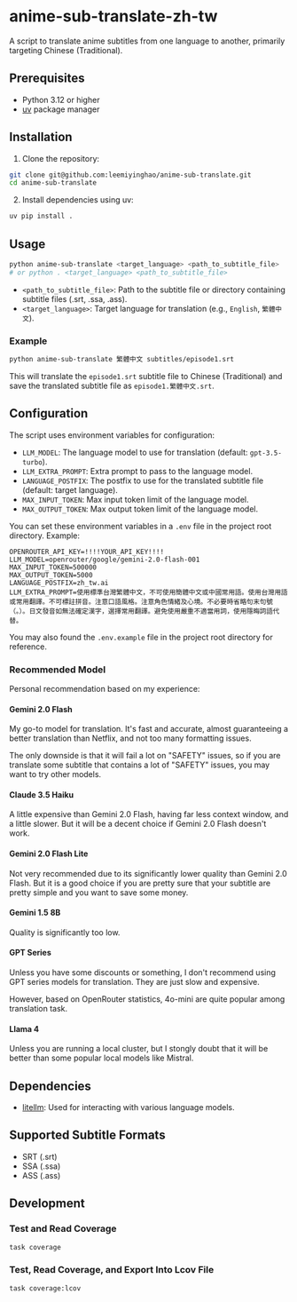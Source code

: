 # anime-sub-translate-zh-tw

A script to translate anime subtitles from one language to another, primarily targeting Chinese (Traditional).

## Prerequisites

- Python 3.12 or higher
- [uv](https://github.com/astral-sh/uv) package manager

## Installation

1.  Clone the repository:

```bash
git clone git@github.com:leemiyinghao/anime-sub-translate.git
cd anime-sub-translate
```

2.  Install dependencies using uv:

```bash
uv pip install .
```

## Usage

```bash
python anime-sub-translate <target_language> <path_to_subtitle_file>
# or python . <target_language> <path_to_subtitle_file>
```

- `<path_to_subtitle_file>`: Path to the subtitle file or directory containing subtitle files (.srt, .ssa, .ass).
- `<target_language>`: Target language for translation (e.g., `English`, `繁體中文`).

### Example

```bash
python anime-sub-translate 繁體中文 subtitles/episode1.srt
```

This will translate the `episode1.srt` subtitle file to Chinese (Traditional) and save the translated subtitle file as `episode1.繁體中文.srt`.

## Configuration

The script uses environment variables for configuration:

- `LLM_MODEL`: The language model to use for translation (default: `gpt-3.5-turbo`).
- `LLM_EXTRA_PROMPT`: Extra prompt to pass to the language model.
- `LANGUAGE_POSTFIX`: The postfix to use for the translated subtitle file (default: target language).
- `MAX_INPUT_TOKEN`: Max input token limit of the language model.
- `MAX_OUTPUT_TOKEN`: Max output token limit of the language model.

You can set these environment variables in a `.env` file in the project root directory. Example:

```
OPENROUTER_API_KEY=!!!!YOUR_API_KEY!!!!
LLM_MODEL=openrouter/google/gemini-2.0-flash-001
MAX_INPUT_TOKEN=500000
MAX_OUTPUT_TOKEN=5000
LANGUAGE_POSTFIX=zh_tw.ai
LLM_EXTRA_PROMPT=使用標準台灣繁體中文，不可使用簡體中文或中國常用語。使用台灣用語或常用翻譯。不可標註拼音。注意口語風格。注意角色情緒及心境。不必要時省略句末句號（。）。日文發音如無法確定漢字，選擇常用翻譯。避免使用嚴重不適當用詞，使用隱晦詞語代替。
```

You may also found the `.env.example` file in the project root directory for reference.

### Recommended Model

Personal recommendation based on my experience:

#### Gemini 2.0 Flash

My go-to model for translation. It's fast and accurate, almost guaranteeing a better translation than Netflix, and not too many formatting issues.

The only downside is that it will fail a lot on "SAFETY" issues, so if you are translate some subtitle that contains a lot of "SAFETY" issues, you may want to try other models.

#### Claude 3.5 Haiku

A little expensive than Gemini 2.0 Flash, having far less context window, and a little slower. But it will be a decent choice if Gemini 2.0 Flash doesn't work.

#### Gemini 2.0 Flash Lite

Not very recommended due to its significantly lower quality than Gemini 2.0 Flash. But it is a good choice if you are pretty sure that your subtitle are pretty simple and you want to save some money.

#### Gemini 1.5 8B

Quality is significantly too low.

#### GPT Series

Unless you have some discounts or something, I don't recommend using GPT series models for translation. They are just slow and expensive.

However, based on OpenRouter statistics, 4o-mini are quite popular among translation task.

#### Llama 4

Unless you are running a local cluster, but I stongly doubt that it will be better than some popular local models like Mistral.

## Dependencies

- [litellm](https://github.com/BerriAI/litellm): Used for interacting with various language models.

## Supported Subtitle Formats

- SRT (.srt)
- SSA (.ssa)
- ASS (.ass)

## Development

### Test and Read Coverage

```bash
task coverage
```

### Test, Read Coverage, and Export Into Lcov File

```bash
task coverage:lcov
```
